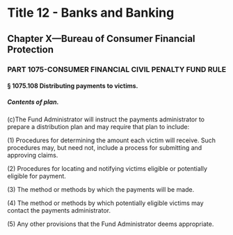 
# Title 12 - Banks and Banking
## Chapter X—Bureau of Consumer Financial Protection
### PART 1075-CONSUMER FINANCIAL CIVIL PENALTY FUND RULE
#### § 1075.108 Distributing payments to victims.
##### Contents of plan.

(c)The Fund Administrator will instruct the payments administrator to prepare a distribution plan and may require that plan to include:

(1) Procedures for determining the amount each victim will receive. Such procedures may, but need not, include a process for submitting and approving claims.

(2) Procedures for locating and notifying victims eligible or potentially eligible for payment.

(3) The method or methods by which the payments will be made.

(4) The method or methods by which potentially eligible victims may contact the payments administrator.

(5) Any other provisions that the Fund Administrator deems appropriate.
